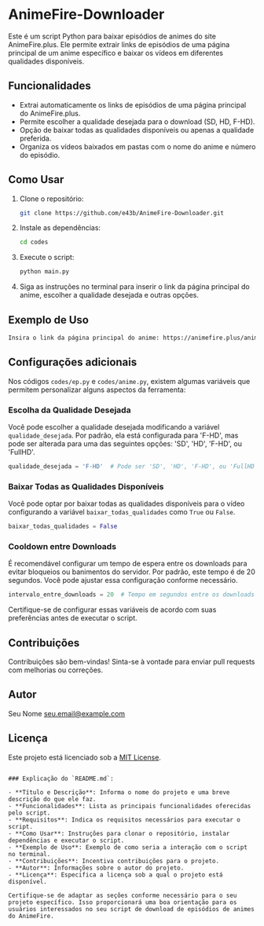 # AnimeFire-Downloader

Este é um script Python para baixar episódios de animes do site AnimeFire.plus. Ele permite extrair links de episódios de uma página principal de um anime específico e baixar os vídeos em diferentes qualidades disponíveis.

## Funcionalidades

- Extrai automaticamente os links de episódios de uma página principal do AnimeFire.plus.
- Permite escolher a qualidade desejada para o download (SD, HD, F-HD).
- Opção de baixar todas as qualidades disponíveis ou apenas a qualidade preferida.
- Organiza os vídeos baixados em pastas com o nome do anime e número do episódio.

## Como Usar

1. Clone o repositório:
   ```bash
   git clone https://github.com/e43b/AnimeFire-Downloader.git
   ```

2. Instale as dependências:
   ```bash
   cd codes
   ```

3. Execute o script:
   ```bash
   python main.py
   ```

4. Siga as instruções no terminal para inserir o link da página principal do anime, escolher a qualidade desejada e outras opções.

## Exemplo de Uso

```bash
Insira o link da página principal do anime: https://animefire.plus/animes/one-piece-dublado-todos-os-episodios
```

## Configurações adicionais

Nos códigos `codes/ep.py` e `codes/anime.py`, existem algumas variáveis que permitem personalizar alguns aspectos da ferramenta:

### Escolha da Qualidade Desejada

Você pode escolher a qualidade desejada modificando a variável `qualidade_desejada`. Por padrão, ela está configurada para 'F-HD', mas pode ser alterada para uma das seguintes opções: 'SD', 'HD', 'F-HD', ou 'FullHD'.

```python
qualidade_desejada = 'F-HD'  # Pode ser 'SD', 'HD', 'F-HD', ou 'FullHD'
```

### Baixar Todas as Qualidades Disponíveis

Você pode optar por baixar todas as qualidades disponíveis para o vídeo configurando a variável `baixar_todas_qualidades` como `True` ou `False`.

```python
baixar_todas_qualidades = False
```

### Cooldown entre Downloads

É recomendável configurar um tempo de espera entre os downloads para evitar bloqueios ou banimentos do servidor. Por padrão, este tempo é de 20 segundos. Você pode ajustar essa configuração conforme necessário.

```python
intervalo_entre_downloads = 20  # Tempo em segundos entre os downloads
```

Certifique-se de configurar essas variáveis de acordo com suas preferências antes de executar o script.


## Contribuições

Contribuições são bem-vindas! Sinta-se à vontade para enviar pull requests com melhorias ou correções.

## Autor

Seu Nome <seu.email@example.com>

## Licença

Este projeto está licenciado sob a [MIT License](LICENSE).
```

### Explicação do `README.md`:

- **Título e Descrição**: Informa o nome do projeto e uma breve descrição do que ele faz.
- **Funcionalidades**: Lista as principais funcionalidades oferecidas pelo script.
- **Requisitos**: Indica os requisitos necessários para executar o script.
- **Como Usar**: Instruções para clonar o repositório, instalar dependências e executar o script.
- **Exemplo de Uso**: Exemplo de como seria a interação com o script no terminal.
- **Contribuições**: Incentiva contribuições para o projeto.
- **Autor**: Informações sobre o autor do projeto.
- **Licença**: Especifica a licença sob a qual o projeto está disponível.

Certifique-se de adaptar as seções conforme necessário para o seu projeto específico. Isso proporcionará uma boa orientação para os usuários interessados no seu script de download de episódios de animes do AnimeFire.
